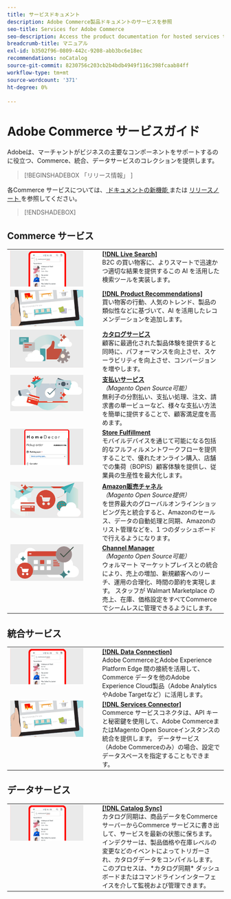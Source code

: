 ```yaml
---
title: サービスドキュメント
description: Adobe Commerce製品ドキュメントのサービスを参照
seo-title: Services for Adobe Commerce
seo-description: Access the product documentation for hosted services that help Adobe Commerce and Magento Open Source merchants support key components of their business.
breadcrumb-title: マニュアル
exl-id: b3502f96-0809-442c-9208-abb3bc6e18ec
recommendations: noCatalog
source-git-commit: 8230756c203cb2b4bdb4949f116c398fcaab84ff
workflow-type: tm+mt
source-wordcount: '371'
ht-degree: 0%

---
```


# Adobe Commerce サービスガイド

Adobeは、マーチャントがビジネスの主要なコンポーネントをサポートするのに役立つ、Commerce、統合、データサービスのコレクションを提供します。

>[!BEGINSHADEBOX  「リリース情報」 ]

各Commerce サービスについては、[ ドキュメントの新機能 ](whats-new.md) または [ リリースノート ](release-notes-all.md) を参照してください。

>[!ENDSHADEBOX]

## Commerce サービス

<table>
<tr>
  <td valign="top" width="200">
      <img alt="[!DNL Live Search]" src="assets/live-search.png" width="170px"/></td>
   <td valign="top"><a href="https://experienceleague.adobe.com/en/docs/commerce-merchant-services/live-search/overview"><strong>[!DNL Live Search]</strong></a>
    <div>B2C の買い物客に、よりスマートで迅速かつ適切な結果を提供するこの AI を活用した検索ツールを実装します。</div>
  </td>
   </tr>
<tr>
   <td valign="top" width="200">
       <img alt="[!UICONTROL Product Recommendations]" src="assets/product-recs.png" width="170px"/></td>
   <td valign="top">
   <a href="https://experienceleague.adobe.com/en/docs/commerce-merchant-services/product-recommendations/overview"><strong>[!DNL Product Recommendations]</strong></a>
    <div>買い物客の行動、人気のトレンド、製品の類似性などに基づいて、AI を活用したレコメンデーションを追加します。</div>
  </td>
   </tr>
<tr>
    <td valign="top" width="200px">
       <img alt="カタログサービス" src="assets/catalog-service.png" width="170px"></td>
   <td valign="top"><a href="https://experienceleague.adobe.com/en/docs/commerce-merchant-services/catalog-service/guide-overview"> <strong> カタログサービス </strong></a> <br>
    <div>顧客に最適化された製品体験を提供すると同時に、パフォーマンスを向上させ、スケーラビリティを向上させ、コンバージョンを増やします。</div>
  </td>
   </tr>
<tr>
  <td valign="top" width="200px">
    <img alt="支払いサービス" src="assets/payment-services.png" width="170px"/></td>
   <td valign="top"><a href="https://experienceleague.adobe.com/en/docs/commerce-merchant-services/payment-services/guide-overview"><strong> 支払いサービス </strong></a> <br><em> （Magento Open Source可能） </em>
    <div>無利子の分割払い、支払い処理、注文、請求書の単一ビューなど、様々な支払い方法を簡単に提供することで、顧客満足度を高めます。</div>
  </td>
    </tr>
<tr>
    <td valign="top" width="200px">
       <img alt="Store Fulfillment" src="assets/store-fulfillment-landing-graphic.png" width="170px"/></td>
   <td valign="top"><a href="https://experienceleague.adobe.com/en/docs/commerce-merchant-services/store-fulfillment/guide-overview"> <strong>Store Fulfillment</strong></a></br>
    <div>モバイルデバイスを通じて可能になる包括的なフルフィルメントワークフローを提供することで、優れたオンライン購入、店舗での集荷（BOPIS）顧客体験を提供し、従業員の生産性を最大化します。</div>
  </td>
   </tr>
<tr>
    <td valign="top" width="200px">
       <img alt="AmazonSales Channel" src="assets/amazon-channel.png" width="170px"></td>
   <td valign="top"><a href="https://experienceleague.adobe.com/en/docs/commerce-channels/amazon/guide-overview"> <strong>Amazon販売チャネル </strong></a> <br><em> （Magento Open Source提供） </em>
    <div>を世界最大のグローバルオンラインショッピング先と統合すると、Amazonのセールス、データの自動処理と同期、Amazonのリスト管理などを、1 つのダッシュボードで行えるようになります。</div>
  </td>
   </tr>
<tr>
    <td valign="top">
       <img alt="[!DNL Channel Manager]" src="assets/channel-manager.png" width="170px"></td>
   <td valign="top"><a href="https://experienceleague.adobe.com/en/docs/commerce-channels/channel-manager/guide-overview"> <strong>Channel Manager</strong></a> <br><em> （Magento Open Source可能） </em>
    <div>ウォルマート マーケットプレイスとの統合により、売上の増加、新規顧客へのリーチ、運用の合理化、時間の節約を実現します。 スタッフが Walmart Marketplace の売上、在庫、価格設定をすべてCommerceでシームレスに管理できるようにします。</div>
  </td>
   </tr>
</table>

## 統合サービス

<table>
<tr>
  <td valign="top" width="200">
      <img alt="[!DNL Data Connection]" src="assets/live-search.png" width="170px"/></td>
   <td valign="top"><a href="https://experienceleague.adobe.com/en/docs/commerce-merchant-services/data-connection/overview"><strong>[!DNL Data Connection]</strong></a>  
    <div>Adobe CommerceとAdobe Experience Platform Edge 間の接続を活用して、Commerce データを他のAdobe Experience Cloud製品（Adobe AnalyticsやAdobe Targetなど）に活用します。</div>
  </td>
   </tr>
<tr>
   <td valign="top" width="200">
       <img alt="[!UICONTROL Services Connector]" src="assets/product-recs.png" width="170px"/></td>
   <td valign="top">
   <a href="https://experienceleague.adobe.com/en/docs/commerce-merchant-services/user-guides/integration-services/saas"><strong>[!DNL Services Connector]</strong></a>
    <div>Commerce サービスコネクタは、API キーと秘密鍵を使用して、Adobe CommerceまたはMagento Open Sourceインスタンスの統合を提供します。 データサービス （Adobe Commerceのみ）の場合、設定でデータスペースを指定することもできます。</div>
  </td>
   </tr>
</table>

## データサービス

<table>
<tr>
   <td valign="top" width="200">
      <img alt="[!DNL Catalog Sync]" src="assets/live-search.png" width="170px"/></td>
   <td valign="top"><a href="https://experienceleague.adobe.com/en/docs/commerce-merchant-services/user-guides/data-services/catalog-sync"><strong>[!DNL Catalog Sync]</strong></a>
    <div>カタログ同期は、商品データをCommerce サーバーからCommerce サービスに書き出して、サービスを最新の状態に保ちます。 インデクサーは、製品価格や在庫レベルの変更などのイベントによってトリガーされ、カタログデータをコンパイルします。 このプロセスは、*カタログ同期* ダッシュボードまたはコマンドラインインターフェイスを介して監視および管理できます。</div>
  </td>
</tr>
</table>
